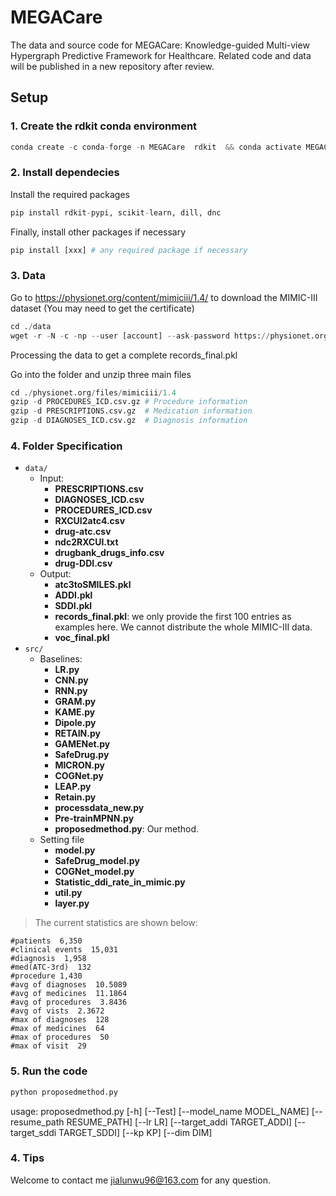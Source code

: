 # MEGACare

The data and source code for MEGACare: Knowledge-guided Multi-view Hypergraph Predictive Framework for Healthcare.
Related code and data will be published in a new repository after review.

## Setup

### 1. Create the rdkit conda environment
```python
conda create -c conda-forge -n MEGACare  rdkit  && conda activate MEGACare
```
### 2. Install dependecies
Install the required packages
```python
pip install rdkit-pypi, scikit-learn, dill, dnc
```

Finally, install other packages if necessary
```python
pip install [xxx] # any required package if necessary
```

### 3. Data
Go to https://physionet.org/content/mimiciii/1.4/ to download the MIMIC-III dataset (You may need to get the certificate)
```python
cd ./data
wget -r -N -c -np --user [account] --ask-password https://physionet.org/files/mimiciii/1.4/
```

Processing the data to get a complete records_final.pkl

Go into the folder and unzip three main files

```python
cd ./physionet.org/files/mimiciii/1.4
gzip -d PROCEDURES_ICD.csv.gz # Procedure information
gzip -d PRESCRIPTIONS.csv.gz  # Medication information
gzip -d DIAGNOSES_ICD.csv.gz  # Diagnosis information
```

### 4. Folder Specification
- ```data/```
    - Input:
        - **PRESCRIPTIONS.csv**
        - **DIAGNOSES_ICD.csv**
        - **PROCEDURES_ICD.csv**
        - **RXCUI2atc4.csv**
        - **drug-atc.csv**
        - **ndc2RXCUI.txt**
        - **drugbank_drugs_info.csv**
        - **drug-DDI.csv**
    - Output:
        - **atc3toSMILES.pkl**
        - **ADDI.pkl**
        - **SDDI.pkl**
        - **records_final.pkl**: we only provide the first 100 entries as examples here. We cannot distribute the whole MIMIC-III data.
        - **voc_final.pkl**
- ```src/```
    - Baselines:
        - **LR.py**
        - **CNN.py**
        - **RNN.py**
        - **GRAM.py**
        - **KAME.py**
        - **Dipole.py**
        - **RETAIN.py**
        - **GAMENet.py**
        - **SafeDrug.py**
        - **MICRON.py**
        - **COGNet.py**
        - **LEAP.py**
        - **Retain.py**
        - **processdata_new.py**
        - **Pre-trainMPNN.py**
        - **proposedmethod.py**: Our method.
    - Setting file
        - **model.py**
        - **SafeDrug_model.py**
        - **COGNet_model.py**
        - **Statistic_ddi_rate_in_mimic.py**
        - **util.py**
        - **layer.py**

> The current statistics are shown below:

```
#patients  6,350
#clinical events  15,031
#diagnosis  1,958
#med(ATC-3rd)  132
#procedure 1,430
#avg of diagnoses  10.5089
#avg of medicines  11.1864
#avg of procedures  3.8436
#avg of vists  2.3672
#max of diagnoses  128
#max of medicines  64
#max of procedures  50
#max of visit  29
```

### 5. Run the code

```python
python proposedmethod.py
```
usage: proposedmethod.py [-h] [--Test] [--model_name MODEL_NAME]
                   [--resume_path RESUME_PATH] [--lr LR]
                   [--target_addi TARGET_ADDI] [--target_sddi TARGET_SDDI] [--kp KP] [--dim DIM]

### 4. Tips
Welcome to contact me jialunwu96@163.com for any question.
